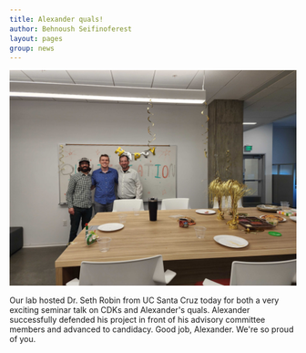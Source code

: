 ```yaml
---
title: Alexander quals! 
author: Behnoush Seifinoferest 
layout: pages
group: news
---
```

<span class="image fit"><img src="/images/2023-12-01-Alexander-quals.jpg" alt="" class="img-responsive"></span>

Our lab hosted Dr. Seth Robin from UC Santa Cruz today for both a very exciting seminar talk on CDKs and Alexander's quals. Alexander successfully defended his project in front of his advisory committee members and advanced to candidacy. Good job, Alexander. We're so proud of you. 